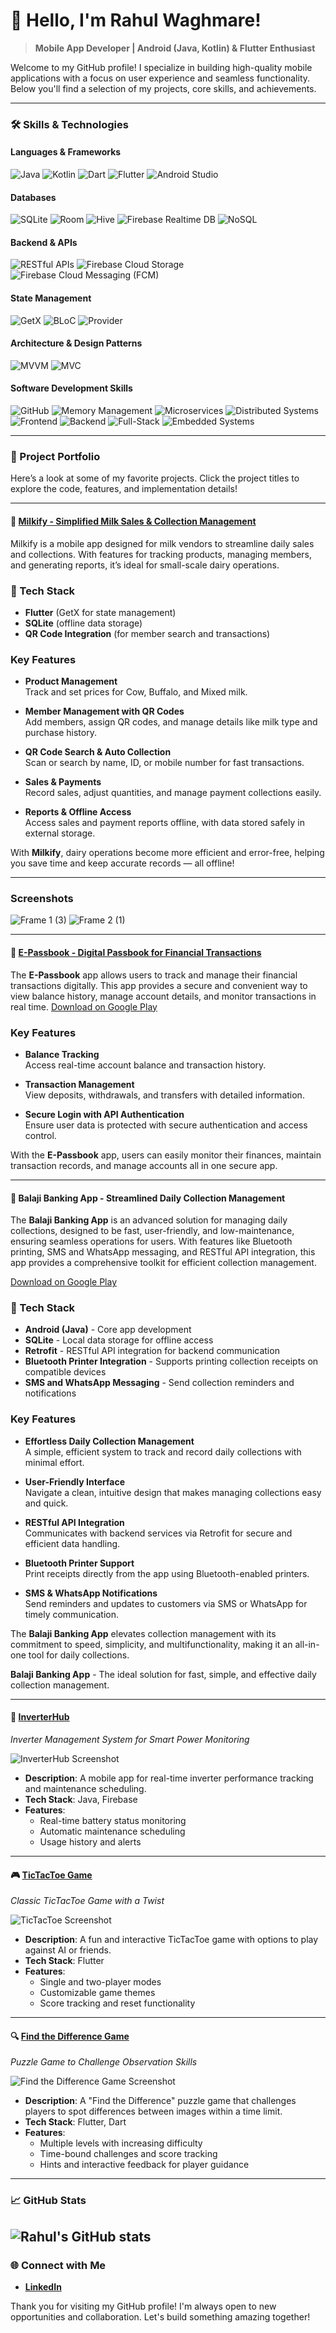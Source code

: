 # 👋 Hello, I'm Rahul Waghmare!
> **Mobile App Developer | Android (Java, Kotlin) & Flutter Enthusiast**

Welcome to my GitHub profile! I specialize in building high-quality mobile applications with a focus on user experience and seamless functionality. Below you'll find a selection of my projects, core skills, and achievements.

---

### 🛠 Skills & Technologies

#### **Languages & Frameworks**
![Java](https://img.shields.io/badge/-Java-007396?style=flat&logo=java&logoColor=white)
![Kotlin](https://img.shields.io/badge/-Kotlin-7F52FF?style=flat&logo=kotlin&logoColor=white)
![Dart](https://img.shields.io/badge/-Dart-0175C2?style=flat&logo=dart&logoColor=white)
![Flutter](https://img.shields.io/badge/-Flutter-02569B?style=flat&logo=flutter&logoColor=white)
![Android Studio](https://img.shields.io/badge/-Android_Studio-3DDC84?style=flat&logo=android-studio&logoColor=white)

#### **Databases**
![SQLite](https://img.shields.io/badge/-SQLite-003B57?style=flat&logo=sqlite&logoColor=white)
![Room](https://img.shields.io/badge/-Room-4DB33D?style=flat&logo=android&logoColor=white)
![Hive](https://img.shields.io/badge/-Hive-FF7F50?style=flat&logo=hive&logoColor=white)
![Firebase Realtime DB](https://img.shields.io/badge/-Firebase_Realtime_DB-FFCA28?style=flat&logo=firebase&logoColor=white)
![NoSQL](https://img.shields.io/badge/-NoSQL-4A154B?style=flat&logo=mongodb&logoColor=white)

#### **Backend & APIs**
![RESTful APIs](https://img.shields.io/badge/-RESTful_APIs-FF6F00?style=flat&logo=api&logoColor=white)
![Firebase Cloud Storage](https://img.shields.io/badge/-Firebase_Cloud_Storage-FFCA28?style=flat&logo=firebase&logoColor=white)
![Firebase Cloud Messaging (FCM)](https://img.shields.io/badge/-FCM-FFCA28?style=flat&logo=firebase&logoColor=white)

#### **State Management**
![GetX](https://img.shields.io/badge/-GetX-41C4E6?style=flat&logo=flutter&logoColor=white)
![BLoC](https://img.shields.io/badge/-BLoC-02569B?style=flat&logo=flutter&logoColor=white)
![Provider](https://img.shields.io/badge/-Provider-FF7F50?style=flat&logo=flutter&logoColor=white)

#### **Architecture & Design Patterns**
![MVVM](https://img.shields.io/badge/-MVVM-0078D7?style=flat&logo=microsoft&logoColor=white)
![MVC](https://img.shields.io/badge/-MVC-FF6F00?style=flat&logo=web&logoColor=white)

#### **Software Development Skills**
![GitHub](https://img.shields.io/badge/-GitHub-181717?style=flat&logo=github&logoColor=white)
![Memory Management](https://img.shields.io/badge/-Memory_Management-FF6F00?style=flat&logo=java&logoColor=white)
![Microservices](https://img.shields.io/badge/-Microservices-0078D4?style=flat&logo=microsoft-azure&logoColor=white)
![Distributed Systems](https://img.shields.io/badge/-Distributed_Systems-00C7B7?style=flat&logo=docker&logoColor=white)
![Frontend](https://img.shields.io/badge/-Frontend-3DDC84?style=flat&logo=react&logoColor=white)
![Backend](https://img.shields.io/badge/-Backend-FF6F00?style=flat&logo=node.js&logoColor=white)
![Full-Stack](https://img.shields.io/badge/-Full_Stack-02569B?style=flat&logo=html5&logoColor=white)
![Embedded Systems](https://img.shields.io/badge/-Embedded_Systems-8B0000?style=flat&logo=c&logoColor=white)

---

### 🌟 Project Portfolio

Here’s a look at some of my favorite projects. Click the project titles to explore the code, features, and implementation details!

---
#### 🥛 [Milkify - Simplified Milk Sales & Collection Management](https://github.com/SnappeR4/milkify.git)

Milkify is a mobile app designed for milk vendors to streamline daily sales and collections. With features for tracking products, managing members, and generating reports, it’s ideal for small-scale dairy operations.

### 📱 Tech Stack
- **Flutter** (GetX for state management)
- **SQLite** (offline data storage)
- **QR Code Integration** (for member search and transactions)

### Key Features

- **Product Management**  
  Track and set prices for Cow, Buffalo, and Mixed milk.

- **Member Management with QR Codes**  
  Add members, assign QR codes, and manage details like milk type and purchase history.

- **QR Code Search & Auto Collection**  
  Scan or search by name, ID, or mobile number for fast transactions.

- **Sales & Payments**  
  Record sales, adjust quantities, and manage payment collections easily.

- **Reports & Offline Access**  
  Access sales and payment reports offline, with data stored safely in external storage.

With **Milkify**, dairy operations become more efficient and error-free, helping you save time and keep accurate records — all offline!

---

### Screenshots
![Frame 1 (3)](https://github.com/user-attachments/assets/4e56f064-5e14-4a2b-bf3a-effd9ae05eac)
![Frame 2 (1)](https://github.com/user-attachments/assets/a8137cb8-47e0-4ead-b64b-121ad079e255)

---

#### 📓 [E-Passbook - Digital Passbook for Financial Transactions](https://play.google.com/store/apps/details?id=com.pce.balajiepassbook&hl=en)

The **E-Passbook** app allows users to track and manage their financial transactions digitally. This app provides a secure and convenient way to view balance history, manage account details, and monitor transactions in real time. [Download on Google Play](https://play.google.com/store/apps/details?id=com.pce.balajiepassbook&hl=en)

### Key Features

- **Balance Tracking**  
  Access real-time account balance and transaction history.

- **Transaction Management**  
  View deposits, withdrawals, and transfers with detailed information.

- **Secure Login with API Authentication**  
  Ensure user data is protected with secure authentication and access control.

With the **E-Passbook** app, users can easily monitor their finances, maintain transaction records, and manage accounts all in one secure app.

---

#### 🏦 Balaji Banking App - Streamlined Daily Collection Management

The **Balaji Banking App** is an advanced solution for managing daily collections, designed to be fast, user-friendly, and low-maintenance, ensuring seamless operations for users. With features like Bluetooth printing, SMS and WhatsApp messaging, and RESTful API integration, this app provides a comprehensive toolkit for efficient collection management.

[Download on Google Play](https://play.google.com/store/apps/details?id=com.pcepl.balajibankingapp&hl=en)

### 📱 Tech Stack
- **Android (Java)** - Core app development
- **SQLite** - Local data storage for offline access
- **Retrofit** - RESTful API integration for backend communication
- **Bluetooth Printer Integration** - Supports printing collection receipts on compatible devices
- **SMS and WhatsApp Messaging** - Send collection reminders and notifications

### Key Features

- **Effortless Daily Collection Management**  
  A simple, efficient system to track and record daily collections with minimal effort.

- **User-Friendly Interface**  
  Navigate a clean, intuitive design that makes managing collections easy and quick.

- **RESTful API Integration**  
  Communicates with backend services via Retrofit for secure and efficient data handling.

- **Bluetooth Printer Support**  
  Print receipts directly from the app using Bluetooth-enabled printers.

- **SMS & WhatsApp Notifications**  
  Send reminders and updates to customers via SMS or WhatsApp for timely communication.

The **Balaji Banking App** elevates collection management with its commitment to speed, simplicity, and multifunctionality, making it an all-in-one tool for daily collections.

**Balaji Banking App** - The ideal solution for fast, simple, and effective daily collection management.

---

#### 🔋 [InverterHub](https://github.com/rahulw/InverterHub)
*Inverter Management System for Smart Power Monitoring*

![InverterHub Screenshot](https://placehold.co/600x400) <!-- Replace with actual screenshot link -->

- **Description**: A mobile app for real-time inverter performance tracking and maintenance scheduling.
- **Tech Stack**: Java, Firebase
- **Features**:
  - Real-time battery status monitoring
  - Automatic maintenance scheduling
  - Usage history and alerts

---

#### 🎮 [TicTacToe Game](https://github.com/rahulw/TicTacToe)
*Classic TicTacToe Game with a Twist*

![TicTacToe Screenshot](https://placehold.co/600x400) <!-- Replace with actual screenshot link -->

- **Description**: A fun and interactive TicTacToe game with options to play against AI or friends.
- **Tech Stack**: Flutter
- **Features**:
  - Single and two-player modes
  - Customizable game themes
  - Score tracking and reset functionality

---

#### 🔍 [Find the Difference Game](https://github.com/rahulw/FindTheDifferenceGame)
*Puzzle Game to Challenge Observation Skills*

![Find the Difference Game Screenshot](https://placehold.co/600x400) <!-- Replace with actual screenshot link -->

- **Description**: A "Find the Difference" puzzle game that challenges players to spot differences between images within a time limit.
- **Tech Stack**: Flutter, Dart
- **Features**:
  - Multiple levels with increasing difficulty
  - Time-bound challenges and score tracking
  - Hints and interactive feedback for player guidance

---

### 📈 GitHub Stats

![Rahul's GitHub stats](https://github-readme-stats.vercel.app/api?username=rahulw&show_icons=true&theme=radical)
---

### 🌐 Connect with Me
- **[LinkedIn](https://www.linkedin.com/in/rahul-waghmare-3a3217212)**

Thank you for visiting my GitHub profile! I'm always open to new opportunities and collaboration. Let's build something amazing together!
